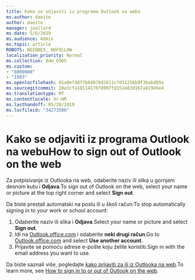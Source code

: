 ```yaml
---
title: Kako se odjaviti iz programa Outlook na webu
ms.author: daeite
author: daeite
manager: joallard
ms.date: 5/6/2019
ms.audience: Admin
ms.topic: article
ROBOTS: NOINDEX, NOFOLLOW
localization_priority: Normal
ms.collection: Adm_O365
ms.custom:
- "8000008"
- "1993"
ms.openlocfilehash: 81a0ef4df7b64878d2611c7d31256b9f3babd85e
ms.sourcegitcommit: 20a3cfa10114176f8997fd151e83d167a81945e4
ms.translationtype: MT
ms.contentlocale: hr-HR
ms.lasthandoff: 05/20/2019
ms.locfileid: "34273586"
---
```

# <a name="how-to-sign-out-of-outlook-on-the-web"></a><span data-ttu-id="247b6-102">Kako se odjaviti iz programa Outlook na webu</span><span class="sxs-lookup"><span data-stu-id="247b6-102">How to sign out of Outlook on the web</span></span>

<span data-ttu-id="247b6-103">Za potpisivanje iz Outlooka na web, odaberite naziv ili slika u gornjem desnom kutu i **Odjava**.</span><span class="sxs-lookup"><span data-stu-id="247b6-103">To sign out of Outlook on the web, select your name or picture at the top right corner and select **Sign out**.</span></span>

<span data-ttu-id="247b6-104">Da biste prestali automatski na poslu ili u školi račun:</span><span class="sxs-lookup"><span data-stu-id="247b6-104">To stop automatically signing in to your work or school account:</span></span>

1. <span data-ttu-id="247b6-105">Odaberite naziv ili slika i **Odjava**.</span><span class="sxs-lookup"><span data-stu-id="247b6-105">Select your name or picture and select **Sign out**.</span></span>
1. <span data-ttu-id="247b6-106">Idi na [Outlook.office.com](https://outlook.office.com/) i odaberite **neki drugi račun**.</span><span class="sxs-lookup"><span data-stu-id="247b6-106">Go to [Outlook.office.com](https://outlook.office.com/) and select **Use another account**.</span></span>
1. <span data-ttu-id="247b6-107">Prijavite se pomoću adrese e-pošte koju želite koristiti.</span><span class="sxs-lookup"><span data-stu-id="247b6-107">Sign in with the email address you want to use.</span></span>

<span data-ttu-id="247b6-108">Da biste saznali više, pogledajte [kako prijaviti za ili iz Outlooka na web](https://support.office.com/article/763fab4d-0138-4814-b450-37fc286bcb79).</span><span class="sxs-lookup"><span data-stu-id="247b6-108">To learn more, see [How to sign in to or out of Outlook on the web](https://support.office.com/article/763fab4d-0138-4814-b450-37fc286bcb79).</span></span>